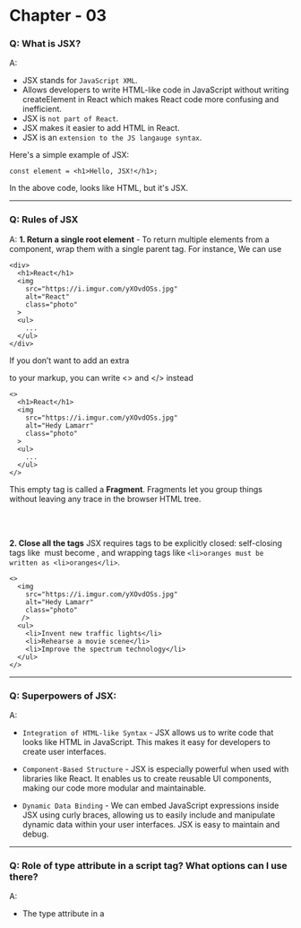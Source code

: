 # Chapter - 03

### Q: What is JSX?
A:  
- JSX stands for `JavaScript XML`.  
- Allows developers to write HTML-like code in JavaScript without writing createElement in React which makes React code more confusing and inefficient.  
- JSX is `not part of React`.  
- JSX makes it easier to add HTML in React.
- JSX is an `extension to the JS langauge syntax`.
 
Here's a simple example of JSX:
```
const element = <h1>Hello, JSX!</h1>;
```

In the above code, looks like HTML, but it's JSX.

---


### Q: Rules of JSX
A: **1. Return a single root element** - To return multiple elements from a component, wrap them with a single parent tag.
For instance, We can use <div>
```
<div>
  <h1>React</h1>
  <img 
    src="https://i.imgur.com/yXOvdOSs.jpg" 
    alt="React" 
    class="photo"
  >
  <ul>
    ...
  </ul>
</div>
```
If you don’t want to add an extra <div> to your markup, you can write <> and </> instead
```
<>
  <h1>React</h1>
  <img 
    src="https://i.imgur.com/yXOvdOSs.jpg" 
    alt="Hedy Lamarr" 
    class="photo"
  >
  <ul>
    ...
  </ul>
</>
```
This empty tag is called a **Fragment**. Fragments let you group things without leaving any trace in the browser HTML tree.

<br/>
<br/>

**2. Close all the tags**
JSX requires tags to be explicitly closed: self-closing tags like <img> must become <img />, and wrapping tags like `<li>oranges must be written as <li>oranges</li>`.

```
<>
  <img 
    src="https://i.imgur.com/yXOvdOSs.jpg" 
    alt="Hedy Lamarr" 
    class="photo"
   />
  <ul>
    <li>Invent new traffic lights</li>
    <li>Rehearse a movie scene</li>
    <li>Improve the spectrum technology</li>
  </ul>
</>
```
---
### Q: Superpowers of JSX:
A:  
- `Integration of HTML-like Syntax` - JSX allows us to write code that looks like HTML in JavaScript. This makes it easy for developers to create user interfaces.  

- `Component-Based Structure` - JSX is especially powerful when used with libraries like React. It enables us to create reusable UI components, making our code more modular and maintainable.  

- `Dynamic Data Binding` - We can embed JavaScript expressions inside JSX using curly braces, allowing us to easily include and manipulate dynamic data within your user interfaces. JSX is easy to maintain and debug.

---

### Q: Role of type attribute in a script tag? What options can I use there?
A:  
- The type attribute in a <script> tag is used to `specify the media type of the script content`.  
- It tells the browser how to interpret the script.

`Omitted or Empty String`: If the type attribute is omitted or set to an empty string (type=""), the browser will assume the default JavaScript type, which is **text/javascript**. This is the most commonly used type for JavaScript, and it's supported by all modern browsers.

**Example:**
```
<script>
    // JavaScript code here
</script>
```

`text/javascript (Deprecated)`: While it used to be the default and widely used, specifying type="text/javascript" is no longer necessary in modern web development. Browsers assume the script is JavaScript by default. You can still use it for compatibility reasons, but it's not required.

**Example:**
```
<script type="text/javascript">
    // JavaScript code here
</script>
```

`module`: When we specify type="module", the `script is treated as an ECMAScript module`. This value tells the browser that the `script is a module that can import or export other files` or modules inside it.
**Example**:
```
<script type="module">
    // JavaScript module code here
</script>
```
---

### Q: `{TitleComponent}` vs `{<TitleComponent/>}` vs `{<TitleComponent></TitleComponent>}` in `JSX`
A:  
- `{TitleComponent}` - Embed a React element inside component
**Example:**
```
const TitleComponent = <h1>Hello, JSX!</h1>;

const App = () => {
    return (
        <div>
            {TitleComponent}
        </div>
    );
};
```  

- `{<TitleComponent/>}` - This expression creates and renders an instance of the **TitleComponent** component.
It's the most common way to use a component in JSX when we want to render the component as part of your UI. Most commonly, you will use {<TitleComponent/>} to create and render a component.

**Example**
```
const TitleComponent = () => <h1>Hello, JSX!</h1>;

const App = () => {
    return (
        <div>
            <TitleComponent />
        </div>
    );
};
```  

- `{<TitleComponent></TitleComponent>}` - This is essentially the same as `{<TitleComponent/>}` in most cases. Both create and render an instance of the **TitleComponent** component. The explicit use of opening and closing tags might be used in situations where we want to include child elements within the TitleComponent.
**Example:**
```
<TitleComponent>
    <Header />
    <MainContainer/>
    <SecondContainer/>
</TitleComponent>
```